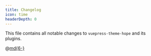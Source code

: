 ```yaml
---
title: Changelog
icon: time
headerDepth: 0
---
```


This file contains all notable changes to `vuepress-theme-hope` and its plugins.

<!-- more -->

@[md{6-}](../../../CHANGELOG.md)
